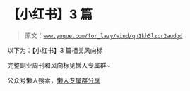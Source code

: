 # 【小红书】3 篇

> 原文：[`www.yuque.com/for_lazy/wind/qn1kh5lzcr2audgd`](https://www.yuque.com/for_lazy/wind/qn1kh5lzcr2audgd)

以下为：【小红书】3 篇相关风向标

完整副业周刊和风向标见懒人专属群~

公众号懒人搜索，[懒人专属群分享](https://lazybook.fun/#/blog/group)